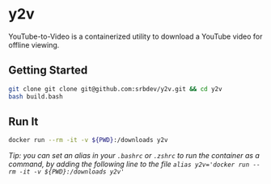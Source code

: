 # y2v

YouTube-to-Video is a containerized utility to download a YouTube video for offline viewing.

## Getting Started

```bash
git clone git clone git@github.com:srbdev/y2v.git && cd y2v
bash build.bash
```

## Run It

```bash
docker run --rm -it -v ${PWD}:/downloads y2v
```

_Tip: you can set an alias in your `.bashrc` or `.zshrc` to run the container as a command, by adding the following line to the file `alias y2v='docker run --rm -it -v ${PWD}:/downloads y2v'`_